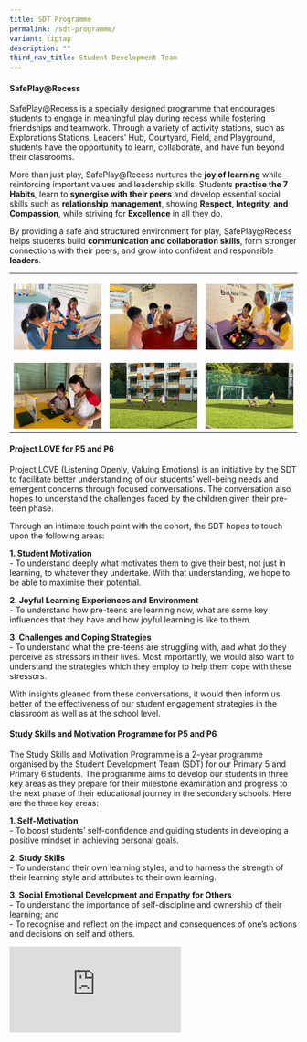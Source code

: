 ```yaml
---
title: SDT Programme
permalink: /sdt-programme/
variant: tiptap
description: ""
third_nav_title: Student Development Team
---
```

<h4><strong>SafePlay@Recess</strong></h4>
<p>SafePlay@Recess is a specially designed programme that encourages students
to engage in meaningful play during recess while fostering friendships
and teamwork. Through a variety of activity stations, such as Explorations
Stations, Leaders’ Hub, Courtyard, Field, and Playground, students have
the opportunity to learn, collaborate, and have fun beyond their classrooms.</p>
<p>More than just play, SafePlay@Recess nurtures the <strong>joy of learning</strong> while
reinforcing important values and leadership skills. Students <strong>practise the 7 Habits</strong>,
learn to <strong>synergise with their peers</strong> and develop essential
social skills such as <strong>relationship management</strong>, showing <strong>Respect, Integrity, and Compassion</strong>,
while striving for <strong>Excellence</strong> in all they do.</p>
<p>By providing a safe and structured environment for play, SafePlay@Recess
helps students build <strong>communication and collaboration skills</strong>,
form stronger connections with their peers, and grow into confident and
responsible <strong>leaders</strong>.</p>
<table style="minWidth: 75px">
<colgroup>
<col>
<col>
<col>
</colgroup>
<tbody>
<tr>
<th rowspan="1" colspan="1">
<p></p>
<div class="isomer-image-wrapper">
<img style="width: 100%" height="auto" width="100%" alt="" src="/images/Exploration_01.jpg">
</div>
</th>
<th rowspan="1" colspan="1">
<p></p>
<div class="isomer-image-wrapper">
<img style="width: 100%" height="auto" width="100%" alt="" src="/images/Exploration_02.jpg">
</div>
</th>
<th rowspan="1" colspan="1">
<p></p>
<div class="isomer-image-wrapper">
<img style="width: 100%" height="auto" width="100%" alt="" src="/images/Exploration_04.jpg">
</div>
</th>
</tr>
<tr>
<td rowspan="1" colspan="1">
<p></p>
<div class="isomer-image-wrapper">
<img style="width: 100%" height="auto" width="100%" alt="" src="/images/Exploration_03.jpg">
</div>
</td>
<td rowspan="1" colspan="1">
<p></p>
<div class="isomer-image-wrapper">
<img style="width: 100%" height="auto" width="100%" alt="" src="/images/Field_01.jpg">
</div>
</td>
<td rowspan="1" colspan="1">
<p></p>
<div class="isomer-image-wrapper">
<img style="width: 100%" height="auto" width="100%" alt="" src="/images/Field_02.jpg">
</div>
</td>
</tr>
</tbody>
</table>
<h4><strong>Project LOVE for P5 and P6</strong></h4>
<p>Project LOVE (Listening Openly, Valuing Emotions) is an initiative by
the SDT to facilitate better understanding of our students’ well-being
needs and emergent concerns through focused conversations. The conversation
also hopes to understand the challenges faced by the children given their
pre-teen phase.</p>
<p>Through an intimate touch point with the cohort, the SDT hopes to touch
upon the following areas:</p>
<p><strong>1. Student Motivation</strong>
<br>- To understand deeply what motivates them to give their best, not just
in learning, to whatever they undertake. With that understanding, we hope
to be able to maximise their potential.</p>
<p><strong>2. Joyful Learning Experiences and Environment</strong>
<br>- To understand how pre-teens are learning now, what are some key influences
that they have and how joyful learning is like to them.</p>
<p><strong>3. Challenges and Coping Strategies</strong>
<br>- To understand what the pre-teens are struggling with, and what do they
perceive as stressors in their lives. Most importantly, we would also want
to understand the strategies which they employ to help them cope with these
stressors.</p>
<p>With insights gleaned from these conversations, it would then inform us
better of the effectiveness of our student engagement strategies in the
classroom as well as at the school level.</p>
<h4><strong>Study Skills and Motivation Programme for P5 and P6</strong></h4>
<p>The Study Skills and Motivation Programme is a 2-year programme organised
by the Student Development Team (SDT) for our Primary 5 and Primary 6 students.
The programme aims to develop our students in three key areas&nbsp;as they
prepare for their milestone examination and progress to the next phase
of their educational journey in the secondary schools. Here are the three
key areas:</p>
<p><strong>1. Self-Motivation</strong>
<br>- To boost students’ self-confidence and guiding students in developing
a positive mindset in achieving personal goals.</p>
<p><strong>2. Study Skills</strong>
<br>- To understand their own learning styles, and to harness the strength
of their learning style and attributes to their own learning.</p>
<p><strong>3. Social Emotional Development and Empathy for Others</strong>
<br>- To understand the importance of self-discipline and ownership of their
learning; and
<br>- To recognise and reflect on the impact and consequences of one’s actions
and decisions on self and others.</p>
<div class="iframe-wrapper">
<iframe allowfullscreen="true" frameborder="0" src="https://docs.google.com/presentation/d/e/2PACX-1vR1QA0sH8BlaD1LN_58Bp8X4FXYj7RuLppJm5ZwWI6UEPVp0a27WIbm9sexTWtEULBi-6V3BQLdbalA/embed?start=false&amp;amp;loop=false&amp;amp;delayms=3000"></iframe>
</div>
<p></p>